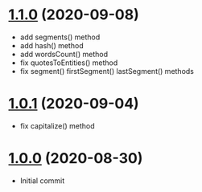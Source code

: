 <a name="1.1.0"></a>
# [1.1.0](https://github.com/flextype-components/strings) (2020-09-08)
* add segments() method
* add hash() method
* add wordsCount() method
* fix quotesToEntities() method
* fix segment() firstSegment() lastSegment() methods

<a name="1.0.1"></a>
# [1.0.1](https://github.com/flextype-components/strings) (2020-09-04)
* fix capitalize() method

<a name="1.0.0"></a>
# [1.0.0](https://github.com/flextype-components/strings) (2020-08-30)
* Initial commit
